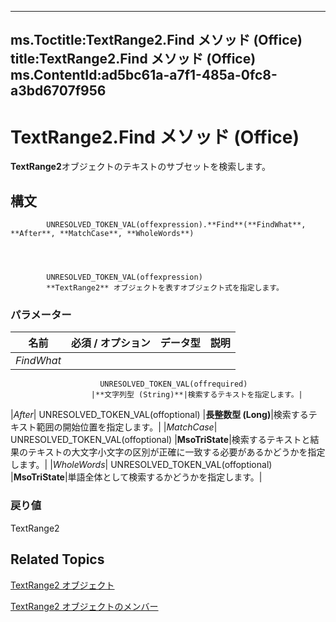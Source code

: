 

---
ms.Toctitle:TextRange2.Find メソッド (Office)
title:TextRange2.Find メソッド (Office)
ms.ContentId:ad5bc61a-a7f1-485a-0fc8-a3bd6707f956
---
# TextRange2.Find メソッド (Office)




**TextRange2**オブジェクトのテキストのサブセットを検索します。

## 構文

            UNRESOLVED_TOKEN_VAL(offexpression).**Find**(**FindWhat**, **After**, **MatchCase**, **WholeWords**)




            UNRESOLVED_TOKEN_VAL(offexpression)
            **TextRange2** オブジェクトを表すオブジェクト式を指定します。

### パラメーター

|**名前**|**必須 / オプション**|**データ型**|**説明**|
|---|---|---|---|
|*FindWhat*|
                        UNRESOLVED_TOKEN_VAL(offrequired)
                      |**文字列型 (String)**|検索するテキストを指定します。|
|*After*|
                        UNRESOLVED_TOKEN_VAL(offoptional)
                      |**長整数型 (Long)**|検索するテキスト範囲の開始位置を指定します。|
|*MatchCase*|
                        UNRESOLVED_TOKEN_VAL(offoptional)
                      |**MsoTriState**|検索するテキストと結果のテキストの大文字小文字の区別が正確に一致する必要があるかどうかを指定します。|
|*WholeWords*|
                        UNRESOLVED_TOKEN_VAL(offoptional)
                      |**MsoTriState**|単語全体として検索するかどうかを指定します。|



### 戻り値
TextRange2





## Related Topics

[TextRange2 オブジェクト](a6a59c9b-9b64-c1e2-2e98-a1f99025c877.md)

[TextRange2 オブジェクトのメンバー](26daffff-b9ef-fd94-f5b7-ed3a09840cb6.md)




